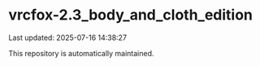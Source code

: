 # vrcfox-2.3_body_and_cloth_edition

Last updated: 2025-07-16 14:38:27

This repository is automatically maintained.
